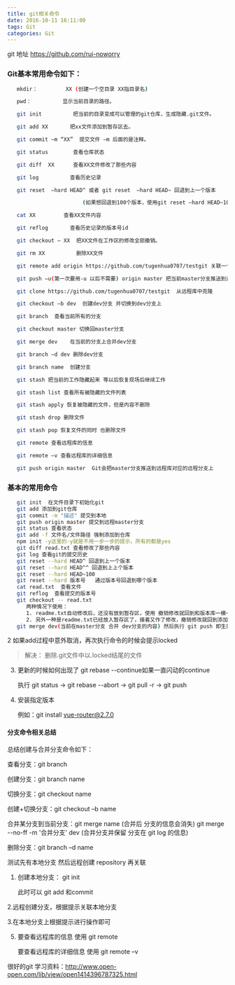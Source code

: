 ```yaml
---
title: git相关命令
date: 2016-10-11 16:11:00
tags: Git
categories: Git
---
```

git 地址 https://github.com/rui-noworry


### Git基本常用命令如下：
``` bash
   mkdir：         XX (创建一个空目录 XX指目录名)

   pwd：          显示当前目录的路径。

   git init          把当前的目录变成可以管理的git仓库，生成隐藏.git文件。

   git add XX       把xx文件添加到暂存区去。

   git commit –m “XX”  提交文件 –m 后面的是注释。

   git status        查看仓库状态

   git diff  XX      查看XX文件修改了那些内容

   git log          查看历史记录

   git reset  –hard HEAD^ 或者 git reset  –hard HEAD~ 回退到上一个版本

                        (如果想回退到100个版本，使用git reset –hard HEAD~100 )

   cat XX         查看XX文件内容

   git reflog       查看历史记录的版本号id

   git checkout — XX  把XX文件在工作区的修改全部撤销。

   git rm XX          删除XX文件

   git remote add origin https://github.com/tugenhua0707/testgit 关联一个远程库

   git push –u(第一次要用-u 以后不需要) origin master 把当前master分支推送到远程库

   git clone https://github.com/tugenhua0707/testgit  从远程库中克隆

   git checkout –b dev  创建dev分支 并切换到dev分支上

   git branch  查看当前所有的分支

   git checkout master 切换回master分支

   git merge dev    在当前的分支上合并dev分支

   git branch –d dev 删除dev分支

   git branch name  创建分支

   git stash 把当前的工作隐藏起来 等以后恢复现场后继续工作

   git stash list 查看所有被隐藏的文件列表

   git stash apply 恢复被隐藏的文件，但是内容不删除

   git stash drop 删除文件

   git stash pop 恢复文件的同时 也删除文件

   git remote 查看远程库的信息

   git remote –v 查看远程库的详细信息

   git push origin master  Git会把master分支推送到远程库对应的远程分支上
```
### 基本的常用命令
```bash
   git init  在文件目录下初始化git
   git add 添加到git仓库
   git commit -m "描述" 提交到本地
   git push origin master 提交到远程master分支
   git status 查看状态
   git add -f 文件名/文件路径 强制添加到仓库
   npm init -y这里的-y就是不用一步一步的提示，所有的都是yes
   git diff read.txt 查看修改了那些内容
   git log 查看git的提交历史
   git reset --hard HEAD^ 回退到上一个版本
   git reset --hard HEAD^^ 回退到上上个版本
   git reset --hard HEAD~100
   git reset --hard 版本号   通过版本号回退到哪个版本
   cat read.txt  查看文件
   git reflog  查看提交的版本号
   git checkout -- read.txt
      两种情况下使用：
      1. readme.txt自动修改后，还没有放到暂存区，使用 撤销修改就回到和版本库一模一样的状态。
      2. 另外一种是readme.txt已经放入暂存区了，接着又作了修改，撤销修改就回到添加暂存区后的状态
   git merge dev(当前在master分支 合并 dev分支的内容) 然后执行 git push 即生效（成功）

```
2 如果add过程中意外取消，再次执行命令的时候会提示locked

> 解决： 删除.git文件中以.locked结尾的文件

3. 更新的时候如何出现了 git rebase --continue如果一直闪动的continue

   执行 git status -> git rebase --abort -> git pull -r -> git push

4. 安装指定版本

   例如：git install vue-router@2.7.0

#### 分支命令相关总结

   总结创建与合并分支命令如下：

   查看分支：git branch

   创建分支：git branch name

   切换分支：git checkout name

   创建+切换分支：git checkout –b name

   合并某分支到当前分支：git merge name (合并后 分支的信息会消失)
                     git merge --no-ff -m '合并分支' dev (合并分支并保留 分支在 git log 的信息)

   删除分支：git branch –d name

   测试先有本地分支 然后远程创建 repository 再关联

   1. 创建本地分支： git init

      此时可以 git add 和commit

   2.远程创建分支，根据提示关联本地分支

   3.在本地分支上根据提示进行操作即可

5. 要查看远程库的信息 使用 git remote

   要查看远程库的详细信息 使用 git remote –v

很好的git 学习资料：http://www.open-open.com/lib/view/open1414396787325.html
